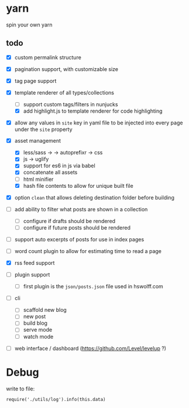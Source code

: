 # yarn

spin your own yarn

## todo

- [x] custom permalink structure
- [x] pagination support, with customizable size
- [x] tag page support
- [x] template renderer of all types/collections
  - [ ] support custom tags/filters in nunjucks
  - [x] add highlight.js to template renderer for code highlighting
- [x] allow any values in `site` key in yaml file to be injected into every page under the `site` property
- [x] asset management
  - [x] less/sass -> -> autoprefixr -> css
  - [x] js -> uglify
  - [x] support for es6 in js via babel
  - [x] concatenate all assets
  - [ ] html minifier
  - [x] hash file contents to allow for unique built file  
- [x] option `clean` that allows deleting destination folder before building
- [ ] add ability to filter what posts are shown in a collection
  - [ ] configure if drafts should be rendered
  - [ ] configure if future posts should be rendered
- [ ] support auto excerpts of posts for use in index pages
- [ ] word count plugin to allow for estimating time to read a page
- [x] rss feed support
- [ ] plugin support
  - [ ] first plugin is the `json/posts.json` file used in hswolff.com
- [ ] cli
  - [ ] scaffold new blog
  - [ ] new post
  - [ ] build blog
  - [ ] serve mode
  - [ ] watch mode
- [ ] web interface / dashboard (https://github.com/Level/levelup ?)


# Debug

write to file:
```
require('./utils/log').info(this.data)
```
